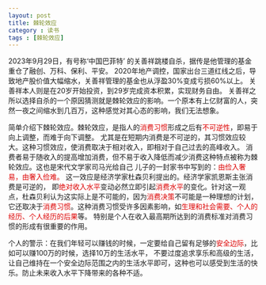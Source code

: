 ```yaml
---
layout: post
title: 棘轮效应
category : 读书
tags : [棘轮效应]
---
```


2023年9月29日，有号称‘中国巴菲特’ 的关善祥跳楼自杀，据传是他管理的基金重仓了融创、万科、保利、平安。
2020年地产调控，国家出台三道红线之后，导致地产股价值大幅缩水，关善祥管理的基金也从浮盈30%变成亏损60%以上。
关善祥本人则是在20岁开始投资，到29岁完成资本积累，实现财务自由。
关善祥之所以选择自杀的一个原因猜测就是棘轮效应的影响。一个原本有上亿财富的人，突然一夜之间缩水到几百万，这种感觉对其心态的影响，我们无法想象。      

简单介绍下棘轮效应。棘轮效应，是指人的<font color="#dd000">消费习惯</font>形成之后有<font color="#dd000">不可逆性</font>，即易于向上调整，而难于向下调整。
尤其是在短期内消费是不可逆的，其习惯效应较大。这种习惯效应，使消费取决于相对收入，即相对于自己过去的高峰收入。
消费者易于随收入的提高增加消费，但不易于收入降低而减少消费这种特点被称为棘轮效应。这也是宋代文学家司马光给自己
儿子的一封家书中写到的：<font color="#dd000">由俭入奢易，由奢入俭难。</font> 这一效应是经济学家杜森贝利提出的。经济学家凯恩斯主张消费是可逆的，
即<font color="#dd000">绝对收入水平</font>变动必然立即引起<font color="#dd000">消费水平</font>的变化。针对这一观点，杜森贝利认为这实际上是不可能的，因为<font color="#dd000">消费决策</font>不可能是一种理想的计划，
它还取决于<font color="#dd000">消费习惯</font>。这种消费习惯受许多因素影响，如<font color="#dd000">生理和社会需要、个人的经历、个人经历的后果</font>等。
特别是个人在收入最高期所达到的消费标准对消费习惯的形成有很重要的作用。

个人的警示：在我们年轻可以赚钱的时候，一定要给自己留有足够的<font color="#dd000">安全边际</font>，比如可以赚100万的时候，选择10万的生活水平，
不要过度追求享乐和高级的生活，让自己维持在一个安全边际范围之内的生活水平即可，这种也可以感受到生活的快乐。防止未来收入水平下降带来的各种不适。